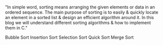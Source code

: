 "In simple word, sorting means arranging the given elements or data in an ordered sequence. The main purpose of sorting is to easily & quickly locate an element in a sorted list & design an efficient algorithm around it. In this blog we will understand different sorting algorithms & how to implement them in C."



Bubble Sort
Insertion Sort
Selection Sort
Quick Sort
Merge Sort
